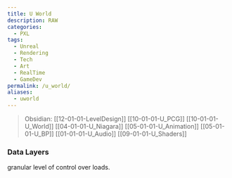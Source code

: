 ```yaml
---
title: U World
description: RAW
categories:
  - PXL
tags:
  - Unreal
  - Rendering
  - Tech
  - Art
  - RealTime
  - GameDev
permalink: /u_world/
aliases:
  - uworld
---
```

> Obsidian: [[12-01-01-LevelDesign]] [[10-01-01-U_PCG]]  [[10-01-01-U_World]] [[04-01-01-U_Niagara]] [[05-01-01-U_Animation]] [[05-01-01-U_BP]] [[01-01-01-U_Audio]] [[09-01-01-U_Shaders]]

###  Data Layers
granular level of control over loads.
